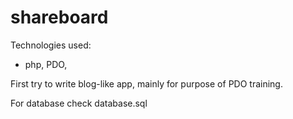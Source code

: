 # shareboard

Technologies used:
- php, PDO,

First try to write blog-like app, mainly for purpose of PDO training.

For database check database.sql
